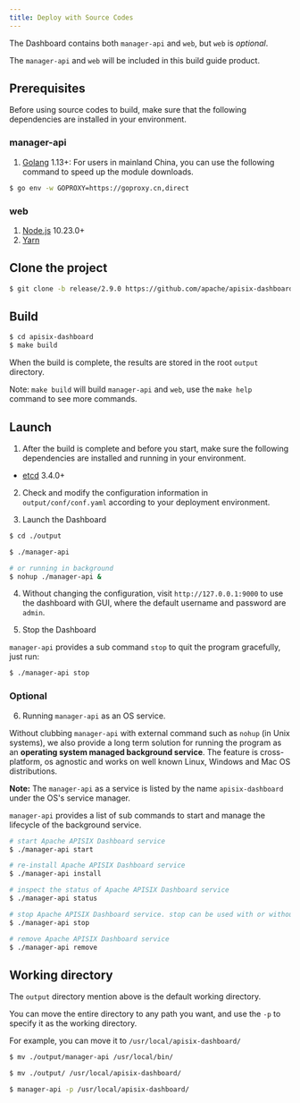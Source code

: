 ```yaml
---
title: Deploy with Source Codes
---
```


<!--
#
# Licensed to the Apache Software Foundation (ASF) under one or more
# contributor license agreements.  See the NOTICE file distributed with
# this work for additional information regarding copyright ownership.
# The ASF licenses this file to You under the Apache License, Version 2.0
# (the "License"); you may not use this file except in compliance with
# the License.  You may obtain a copy of the License at
#
#     http://www.apache.org/licenses/LICENSE-2.0
#
# Unless required by applicable law or agreed to in writing, software
# distributed under the License is distributed on an "AS IS" BASIS,
# WITHOUT WARRANTIES OR CONDITIONS OF ANY KIND, either express or implied.
# See the License for the specific language governing permissions and
# limitations under the License.
#
-->

The Dashboard contains both `manager-api` and `web`, but `web` is _optional_.

The `manager-api` and `web` will be included in this build guide product.

## Prerequisites

Before using source codes to build, make sure that the following dependencies are installed in your environment.

### manager-api

1. [Golang](https://golang.org/dl/) 1.13+: For users in mainland China, you can use the following command to speed up the module downloads.

```sh
$ go env -w GOPROXY=https://goproxy.cn,direct
```

### web

1. [Node.js](https://nodejs.org/en/download/) 10.23.0+
2. [Yarn](https://yarnpkg.com/getting-started/install)

## Clone the project

```sh
$ git clone -b release/2.9.0 https://github.com/apache/apisix-dashboard.git
```

## Build

```sh
$ cd apisix-dashboard
$ make build
```

When the build is complete, the results are stored in the root `output` directory.

Note: `make build` will build `manager-api` and `web`, use the `make help` command to see more commands.

## Launch

1. After the build is complete and before you start, make sure the following dependencies are installed and running in your environment.

- [etcd](https://etcd.io/docs/v3.4.0/dl-build/) 3.4.0+

2. Check and modify the configuration information in `output/conf/conf.yaml` according to your deployment environment.

3. Launch the Dashboard

```sh
$ cd ./output

$ ./manager-api

# or running in background
$ nohup ./manager-api &
```

4. Without changing the configuration, visit `http://127.0.0.1:9000` to use the dashboard with GUI, where the default username and password are `admin`.

5. Stop the Dashboard

`manager-api` provides a sub command `stop` to quit the program gracefully, just
run:

```sh
$ ./manager-api stop
```

### Optional

6. Running `manager-api` as an OS service.

Without clubbing `manager-api` with external command such as `nohup` (in Unix systems), we also provide a long term solution for running the program as an **operating system managed background service**. The feature is cross-platform, os agnostic and works on well known Linux, Windows and Mac OS distributions.

**Note:** The `manager-api` as a service is listed by the name `apisix-dashboard` under the OS's service manager.

`manager-api` provides a list of sub commands to start and manage the lifecycle of the background service.

```sh
# start Apache APISIX Dashboard service
$ ./manager-api start

# re-install Apache APISIX Dashboard service
$ ./manager-api install

# inspect the status of Apache APISIX Dashboard service
$ ./manager-api status

# stop Apache APISIX Dashboard service. stop can be used with or without service
$ ./manager-api stop

# remove Apache APISIX Dashboard service
$ ./manager-api remove
```

## Working directory

The `output` directory mention above is the default working directory.

You can move the entire directory to any path you want, and use the `-p` to specify it as the working directory.

For example, you can move it to `/usr/local/apisix-dashboard/`

```sh
$ mv ./output/manager-api /usr/local/bin/

$ mv ./output/ /usr/local/apisix-dashboard/

$ manager-api -p /usr/local/apisix-dashboard/
```

